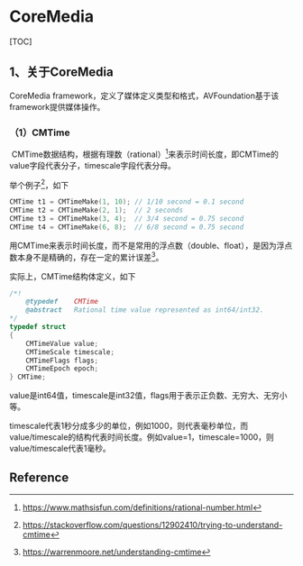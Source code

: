 # CoreMedia

[TOC]

## 1、关于CoreMedia

CoreMedia framework，定义了媒体定义类型和格式，AVFoundation基于该framework提供媒体操作。



### （1）CMTime

​       CMTime数据结构，根据有理数（rational）[^1]来表示时间长度，即CMTime的value字段代表分子，timescale字段代表分母。

举个例子[^2]，如下

```objective-c
CMTime t1 = CMTimeMake(1, 10); // 1/10 second = 0.1 second
CMTime t2 = CMTimeMake(2, 1);  // 2 seconds
CMTime t3 = CMTimeMake(3, 4);  // 3/4 second = 0.75 second
CMTime t4 = CMTimeMake(6, 8);  // 6/8 second = 0.75 second
```

​        用CMTime来表示时间长度，而不是常用的浮点数（double、float），是因为浮点数本身不是精确的，存在一定的累计误差[^3]。

实际上，CMTime结构体定义，如下

```objective-c
/*!
	@typedef	CMTime
	@abstract	Rational time value represented as int64/int32.
*/
typedef struct
{
	CMTimeValue	value;
	CMTimeScale	timescale;
	CMTimeFlags	flags;
	CMTimeEpoch	epoch;
} CMTime;
```

​        value是int64值，timescale是int32值，flags用于表示正负数、无穷大、无穷小等。

​        timescale代表1秒分成多少的单位，例如1000，则代表毫秒单位，而value/timescale的结构代表时间长度。例如value=1，timescale=1000，则value/timescale代表1毫秒。





## Reference

[^1]:https://www.mathsisfun.com/definitions/rational-number.html
[^2]:https://stackoverflow.com/questions/12902410/trying-to-understand-cmtime
[^3]:https://warrenmoore.net/understanding-cmtime



